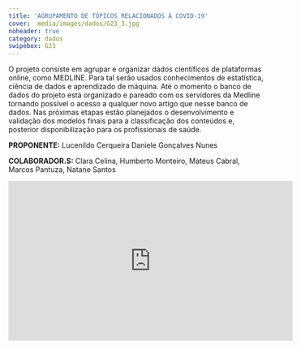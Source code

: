 ```yaml
---
title: 'AGRUPAMENTO DE TÓPICOS RELACIONADOS À COVID-19'
cover:  media/images/dados/G23_3.jpg
noheader: true
category: dados
swipebox: G23
---
```

  
O projeto consiste em agrupar e organizar dados científicos de plataformas online, como MEDLINE. Para tal serão usados conhecimentos de estatística, ciência de dados e aprendizado de máquina. Até o momento o banco de dados do projeto está organizado e pareado com os servidores da Medline tornando possível o acesso a qualquer novo artigo que nesse banco de dados. Nas próximas etapas estão planejados o desenvolvimento e validação dos modelos finais para a classificação dos conteúdos e, posterior disponibilização para os profissionais de saúde.
  
**PROPONENTE:**
Lucenildo Cerqueira
Daniele Gonçalves Nunes
  
**COLABORADOR.S:** 
Clara Celina, Humberto Monteiro, Mateus Cabral, Marcos Pantuza, Natane Santos

<div class="video-wrapper video-wrapper-16x9">
<iframe width="560" height="315" src="https://www.youtube.com/embed/MzQD6ci6vRM" frameborder="0" allow="accelerometer; autoplay; encrypted-media; gyroscope; picture-in-picture" allowfullscreen></iframe>
</div>
